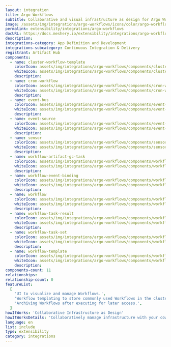 ```yaml
---
layout: integration
title: Argo Workflows
subtitle: Collaborative and visual infrastructure as design for Argo Workflows
image: /assets/img/integrations/argo-workflows/icons/color/argo-workflows-color.svg
permalink: extensibility/integrations/argo-workflows
docURL: https://docs.meshery.io/extensibility/integrations/argo-workflows
description:
integrations-category: App Definition and Development
integrations-subcategory: Continuous Integration & Delivery
registrant: Artifact Hub
components:
  - name: cluster-workflow-template
    colorIcon: assets/img/integrations/argo-workflows/components/cluster-workflow-template/icons/color/cluster-workflow-template-color.svg
    whiteIcon: assets/img/integrations/argo-workflows/components/cluster-workflow-template/icons/white/cluster-workflow-template-white.svg
    description:
  - name: cron-workflow
    colorIcon: assets/img/integrations/argo-workflows/components/cron-workflow/icons/color/cron-workflow-color.svg
    whiteIcon: assets/img/integrations/argo-workflows/components/cron-workflow/icons/white/cron-workflow-white.svg
    description:
  - name: event-bus
    colorIcon: assets/img/integrations/argo-workflows/components/event-bus/icons/color/event-bus-color.svg
    whiteIcon: assets/img/integrations/argo-workflows/components/event-bus/icons/white/event-bus-white.svg
    description:
  - name: event-source
    colorIcon: assets/img/integrations/argo-workflows/components/event-source/icons/color/event-source-color.svg
    whiteIcon: assets/img/integrations/argo-workflows/components/event-source/icons/white/event-source-white.svg
    description:
  - name: sensor
    colorIcon: assets/img/integrations/argo-workflows/components/sensor/icons/color/sensor-color.svg
    whiteIcon: assets/img/integrations/argo-workflows/components/sensor/icons/white/sensor-white.svg
    description:
  - name: workflow-artifact-gc-task
    colorIcon: assets/img/integrations/argo-workflows/components/workflow-artifact-gc-task/icons/color/workflow-artifact-gc-task-color.svg
    whiteIcon: assets/img/integrations/argo-workflows/components/workflow-artifact-gc-task/icons/white/workflow-artifact-gc-task-white.svg
    description:
  - name: workflow-event-binding
    colorIcon: assets/img/integrations/argo-workflows/components/workflow-event-binding/icons/color/workflow-event-binding-color.svg
    whiteIcon: assets/img/integrations/argo-workflows/components/workflow-event-binding/icons/white/workflow-event-binding-white.svg
    description:
  - name: workflow
    colorIcon: assets/img/integrations/argo-workflows/components/workflow/icons/color/workflow-color.svg
    whiteIcon: assets/img/integrations/argo-workflows/components/workflow/icons/white/workflow-white.svg
    description:
  - name: workflow-task-result
    colorIcon: assets/img/integrations/argo-workflows/components/workflow-task-result/icons/color/workflow-task-result-color.svg
    whiteIcon: assets/img/integrations/argo-workflows/components/workflow-task-result/icons/white/workflow-task-result-white.svg
    description:
  - name: workflow-task-set
    colorIcon: assets/img/integrations/argo-workflows/components/workflow-task-set/icons/color/workflow-task-set-color.svg
    whiteIcon: assets/img/integrations/argo-workflows/components/workflow-task-set/icons/white/workflow-task-set-white.svg
    description:
  - name: workflow-template
    colorIcon: assets/img/integrations/argo-workflows/components/workflow-template/icons/color/workflow-template-color.svg
    whiteIcon: assets/img/integrations/argo-workflows/components/workflow-template/icons/white/workflow-template-white.svg
    description:
components-count: 11
relationships:
relationship-count: 0
featureList:
  [
    'UI to visualize and manage Workflows.',
    'Workflow templating to store commonly used Workflows in the cluster.',
    'Archiving Workflows after executing for later access.',
  ]
howItWorks: 'Collaborative Infrastructure as Design'
howItWorksDetails: 'Collaboratively manage infrastructure with your coworkers synchronously sharing the same designs.'
language: en
list: include
type: extensibility
category: integrations
---
```

